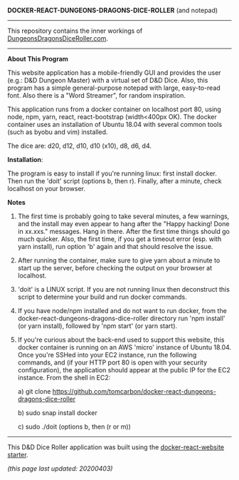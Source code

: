 
**DOCKER-REACT-DUNGEONS-DRAGONS-DICE-ROLLER** (and notepad)

******************************************************************************

This repository contains the inner workings of [DungeonsDragonsDiceRoller.com](https://dungeonsdragonsdiceroller.com). 

******************************************************************************

**About This Program**

This website application has a mobile-friendly GUI and provides the user (e.g.: D&D Dungeon Master) with a virtual set of D&D Dice. Also, this program has a simple general-purpose notepad with large, easy-to-read font. Also there is a "Word Streamer", for random inspiration.

This application runs from a docker container on localhost port 80, using node, npm, yarn, react, react-bootstrap (width<400px OK). The docker container uses an installation of Ubuntu 18.04 with several common tools (such as byobu and vim) installed. 

The dice are: d20, d12, d10, d10 (x10), d8, d6, d4.

**Installation**: 

The program is easy to install if you're running linux: first install docker. Then run the 'doit' script (options b, then r). Finally, after a minute, check localhost on your browser.

**Notes**
1) The first time is probably going to take several minutes, a few warnings, and the install may even appear to hang after the "Happy hacking! Done in xx.xxs." messages. Hang in there. After the first time things should go much quicker. Also, the first time, if you get a timeout error (esp. with yarn install), run option 'b' again and that should resolve the issue.
2) After running the container, make sure to give yarn about a minute to start up the server, before checking the output on your browser at localhost.
3) 'doit' is a LINUX script. If you are not running linux then deconstruct this script to determine your build and run docker commands. 
4) If you have node/npm installed and do not want to run docker, from the docker-react-dungeons-dragons-dice-roller directory run 'npm install' (or yarn install), followed by 'npm start' (or yarn start).
5) If you're curious about the back-end used to support this website, this docker container is running on an AWS 'micro' instance of Ubuntu 18.04. Once you're SSHed into your EC2 instance, run the following commands, and (if your HTTP port 80 is open with your security configuration), the application should appear at the public IP for the EC2 instance. From the shell in EC2:

     a) git clone https://github.com/tomcarbon/docker-react-dungeons-dragons-dice-roller

     b) sudo snap install docker

     c) sudo ./doit (options b, then (r or m))

************************************************

This D&D Dice Roller application was built using the [docker-react-website starter](https://github.com/tomcarbon/docker-react-website-starter).

*(this page last updated: 20200403)*

